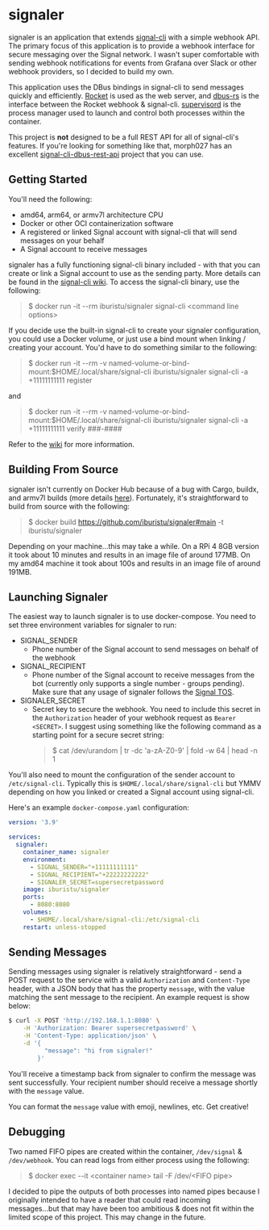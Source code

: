 # signaler

signaler is an application that extends [signal-cli](https://github.com/AsamK/signal-cli) with a simple webhook API. The primary focus of this application is to provide a webhook interface for secure messaging over the Signal network. I wasn't super comfortable with sending webhook notifications for events from Grafana over Slack or other webhook providers, so I decided to build my own.

This application uses the DBus bindings in signal-cli to send messages quickly and efficiently. [Rocket](https://rocket.rs/) is used as the web server, and [dbus-rs](https://github.com/diwic/dbus-rs) is the interface between the Rocket webhook & signal-cli. [supervisord](http://supervisord.org/) is the process manager used to launch and control both processes within the container.

This project is __not__ designed to be a full REST API for all of signal-cli's features. If you're looking for something like that, morph027 has an excellent [signal-cli-dbus-rest-api](https://gitlab.com/morph027/signal-cli-dbus-rest-api) project that you can use.

## Getting Started

You'll need the following:

- amd64, arm64, or armv7l architecture CPU
- Docker or other OCI containerization software
- A registered or linked Signal account with signal-cli that will send messages on your behalf
- A Signal account to receive messages

signaler has a fully functioning signal-cli binary included - with that you can create or link a Signal account to use as the sending party. More details can be found in the [signal-cli wiki](https://github.com/AsamK/signal-cli/wiki). To access the signal-cli binary, use the following:

> $ docker run -it --rm iburistu/signaler signal-cli \<command line options\>

If you decide use the built-in signal-cli to create your signaler configuration, you could use a Docker volume, or just use a bind mount when linking / creating your account. You'd have to do something similar to the following:

> $ docker run -it --rm -v named-volume-or-bind-mount:$HOME/.local/share/signal-cli iburistu/signaler signal-cli -a +11111111111 register

and 

> $ docker run -it --rm -v named-volume-or-bind-mount:$HOME/.local/share/signal-cli iburistu/signaler signal-cli -a +11111111111 verify ###-####

Refer to the [wiki](https://github.com/AsamK/signal-cli/wiki/Quickstart#set-up-an-account) for more information.

## Building From Source

signaler isn't currently on Docker Hub because of a bug with Cargo, buildx, and armv7l builds (more details [here](https://github.com/docker/buildx/issues/395)). Fortunately, it's straightforward to build from source with the following:

> $ docker build https://github.com/iburistu/signaler#main -t iburistu/signaler

Depending on your machine...this may take a while. On a RPi 4 8GB version it took about 10 minutes and results in an image file of around 177MB. On my amd64 machine it took about 100s and results in an image file of around 191MB.

## Launching Signaler

The easiest way to launch signaler is to use docker-compose. You need to set three environment variables for signaler to run:

- SIGNAL_SENDER
    - Phone number of the Signal account to send messages on behalf of the webhook
- SIGNAL_RECIPIENT
    - Phone number of the Signal account to receive messages from the bot (currently only supports a single number - groups pending). Make sure that any usage of signaler follows the [Signal TOS](https://signal.org/legal/#terms-of-service).
- SIGNALER_SECRET
    - Secret key to secure the webhook. You need to include this secret in the `Authorization` header of your webhook request as `Bearer <SECRET>`. I suggest using something like the following command as a starting point for a secure secret string: 
      > $ cat /dev/urandom | tr -dc 'a-zA-Z0-9' | fold -w 64 | head -n 1

You'll also need to mount the configuration of the sender account to `/etc/signal-cli`. Typically this is `$HOME/.local/share/signal-cli` but YMMV depending on how you linked or created a Signal account using signal-cli.

Here's an example `docker-compose.yaml` configuration:

```yaml
version: '3.9'

services:
  signaler:
    container_name: signaler
    environment:
      - SIGNAL_SENDER="+11111111111"
      - SIGNAL_RECIPIENT="+22222222222"
      - SIGNALER_SECRET=supersecretpassword
    image: iburistu/signaler
    ports:
      - 8080:8080
    volumes:
      - $HOME/.local/share/signal-cli:/etc/signal-cli
    restart: unless-stopped
```

## Sending Messages

Sending messages using signaler is relatively straightforward - send a POST request to the service with a valid `Authorization` and `Content-Type` header, with a JSON body that has the property `message`, with the value matching the sent message to the recipient. An example request is show below:

```sh
$ curl -X POST 'http://192.168.1.1:8080' \
    -H 'Authorization: Bearer supersecretpassword' \
    -H 'Content-Type: application/json' \
    -d '{
          "message": "hi from signaler!"
        }'
```

You'll receive a timestamp back from signaler to confirm the message was sent successfully. Your recipient number should receive a message shortly with the `message` value.

You can format the `message` value with emoji, newlines, etc. Get creative!

## Debugging

Two named FIFO pipes are created within the container, `/dev/signal` & `/dev/webhook`. You can read logs from either process using the following:

> $ docker exec --it \<container name\> tail -F /dev/\<FIFO pipe\>

I decided to pipe the outputs of both processes into named pipes because I originally intended to have a reader that could read incoming messages...but that may have been too ambitious & does not fit within the limited scope of this project. This may change in the future.